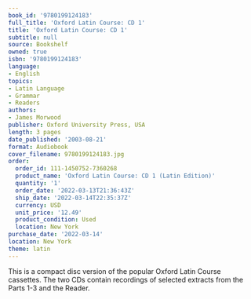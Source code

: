```yaml
---
book_id: '9780199124183'
full_title: 'Oxford Latin Course: CD 1'
title: 'Oxford Latin Course: CD 1'
subtitle: null
source: Bookshelf
owned: true
isbn: '9780199124183'
language:
- English
topics:
- Latin Language
- Grammar
- Readers
authors:
- James Morwood
publisher: Oxford University Press, USA
length: 3 pages
date_published: '2003-08-21'
format: Audiobook
cover_filename: 9780199124183.jpg
order:
  order_id: 111-1450752-7360268
  product_name: 'Oxford Latin Course: CD 1 (Latin Edition)'
  quantity: '1'
  order_date: '2022-03-13T21:36:43Z'
  ship_date: '2022-03-14T22:35:37Z'
  currency: USD
  unit_price: '12.49'
  product_condition: Used
  location: New York
purchase_date: '2022-03-14'
location: New York
theme: latin
---
```

This is a compact disc version of the popular Oxford Latin Course cassettes. The two CDs contain recordings of selected extracts from the Parts 1-3 and the Reader.
